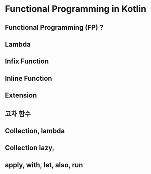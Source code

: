 # Functional Programming in Kotlin

## Functional Programming (FP) ?

## Lambda

## Infix Function

## Inline Function

## Extension

## 고차 함수

## Collection, lambda

## Collection lazy,

## apply, with, let, also, run